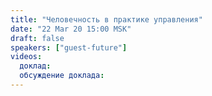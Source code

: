 ```yaml
---
title: "Человечность в практике управления"
date: "22 Mar 20 15:00 MSK"
draft: false
speakers: ["guest-future"]
videos:
  доклад: 
  обсуждение доклада: 
---
```

